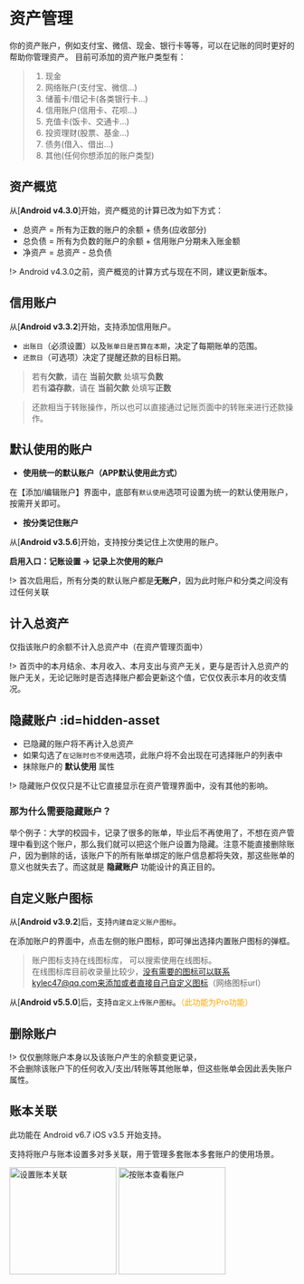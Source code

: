 # 资产管理

你的资产账户，例如支付宝、微信、现金、银行卡等等，可以在记账的同时更好的帮助你管理资产。 目前可添加的资产账户类型有：

> 1. 现金
> 2. 网络账户(支付宝、微信...)
> 3. 储蓄卡/借记卡(各类银行卡...)
> 4. 信用账户(信用卡、花呗...)
> 5. 充值卡(饭卡、交通卡...)
> 6. 投资理财(股票、基金...)
> 7. 债务(借入、借出...)
> 8. 其他(任何你想添加的账户类型)

## 资产概览

从[**Android v4.3.0**]开始，资产概览的计算已改为如下方式：

- 总资产 = 所有为正数的账户的余额 + 债务(应收部分)
- 总负债 = 所有为负数的账户的余额 + 信用账户分期未入账金额
- 净资产 = 总资产 - 总负债

!> Android v4.3.0之前，资产概览的计算方式与现在不同，建议更新版本。

## 信用账户

从[**Android v3.3.2**]开始，支持添加信用账户。

- `出账日`（必须设置）以及`账单日是否算在本期`，决定了每期账单的范围。
- `还款日`（可选项）决定了提醒还款的目标日期。

> 若有**欠款**，请在 **当前欠款** 处填写**负数**<br>若有**溢存款**，请在 **当前欠款** 处填写**正数**

> 还款相当于转账操作，所以也可以直接通过记账页面中的转账来进行还款操作。

## 默认使用的账户

- **使用统一的默认账户（APP默认使用此方式）**

在【添加/编辑账户】界面中，底部有`默认使用`选项可设置为统一的默认使用账户，按需开关即可。

- **按分类记住账户**

从[**Android v3.5.6**]开始，支持按分类记住上次使用的账户。

**启用入口：记账设置 -> 记录上次使用的账户** 

!> 首次启用后，所有分类的默认账户都是**无账户**，因为此时账户和分类之间没有过任何关联

## 计入总资产

仅指该账户的余额不计入总资产中（在资产管理页面中）

!> 首页中的本月结余、本月收入、本月支出与资产无关，更与是否计入总资产的账户无关，无论记账时是否选择账户都会更新这个值，它仅仅表示本月的收支情况。

## 隐藏账户  :id=hidden-asset

- 已隐藏的账户将不再计入总资产
- 如果勾选了`在记账时也不使用`选项，此账户将不会出现在可选择账户的列表中
- 抹除账户的 **默认使用** 属性

!> 隐藏账户仅仅只是不让它直接显示在资产管理界面中，没有其他的影响。

### **那为什么需要隐藏账户？**

举个例子：大学的校园卡，记录了很多的账单，毕业后不再使用了，不想在资产管理中看到这个账户，那么我们就可以把这个账户设置为隐藏。注意不能直接删除账户，因为删除的话，该账户下的所有账单绑定的账户信息都将失效，那这些账单的意义也就失去了。而这就是 **隐藏账户** 功能设计的真正目的。 

## 自定义账户图标

从[**Android v3.9.2**]后，支持`内建自定义账户图标`。

在添加账户的界面中，点击左侧的账户图标，即可弹出选择内置账户图标的弹框。

> 账户图标支持在线图标库， 可以搜索使用在线图标。<br>在线图标库目前收录量比较少，没有需要的图标可以联系kylec47@qq.com来添加或者直接自己自定义图标（网络图标url）

从[**Android v5.5.0**]后，支持`自定义上传账户图标`。<font color=orange>（此功能为Pro功能）</font>

## 删除账户

!> 仅仅删除账户本身以及该账户产生的余额变更记录，<br>不会删除该账户下的任何收入/支出/转账等其他账单，但这些账单会因此丢失账户属性。

## 账本关联

此功能在 Android v6.7 iOS v3.5 开始支持。

支持将账户与账本设置多对多关联，用于管理多套账本多套账户的使用场景。

<img src="https://s11.ax1x.com/2024/01/22/pFZDbm6.jpg" title="" alt="设置账本关联" width="189">    <img title="" src="https://s11.ax1x.com/2024/01/22/pFZD7Ox.jpg" alt="按账本查看账户" width="189">